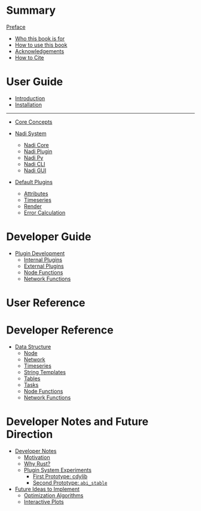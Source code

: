 # Summary
[Preface](preface.md)
 - [Who this book is for](./who-book.md)
 - [How to use this book](./how-to.md)
 - [Acknowledgements]()
 - [How to Cite]()
# User Guide
- [Introduction](./introduction.md)
- [Installation](./installation.md)

---
- [Core Concepts](./system/intro.md)
- [Nadi System]()
  - [Nadi Core]()
  - [Nadi Plugin]()
  - [Nadi Py]()
  - [Nadi CLI]()
  - [Nadi GUI]()

- [Default Plugins](plguins/default.md)
  - [Attributes](plugins/attrs.md)
  - [Timeseries]()
  - [Render]()
  - [Error Calculation]()

# Developer Guide
- [Plugin Development](dev/plugins.md)
  - [Internal Plugins]()
  - [External Plugins]()
  - [Node Functions]()
  - [Network Functions]()

# User Reference

# Developer Reference
- [Data Structure](./devref/data-structures.md)
  - [Node](./devref/node.md)
  - [Network](./devref/network.md)
  - [Timeseries](./devref/timeseries.md)
  - [String Templates](./devref/string-templates.md)
  - [Tables](./devref/tables.md)
  - [Tasks](./devref/tasks.md)
  - [Node Functions](./devref/node-functions.md)
  - [Network Functions](./devref/network-functions.md)

# Developer Notes and Future Direction
- [Developer Notes](./notes/intro.md)
  - [Motivation](./notes/motivations.md)
  - [Why Rust?](./notes/rust.md)
  - [Plugin System Experiments]()
	- [First Prototype: cdylib]()
	- [Second Prototype: `abi_stable`]()
- [Future Ideas to Implement]()
  - [Optimization Algorithms](./future/optimization.md)
  - [Interactive Plots](./future/interactive-plots.md)
